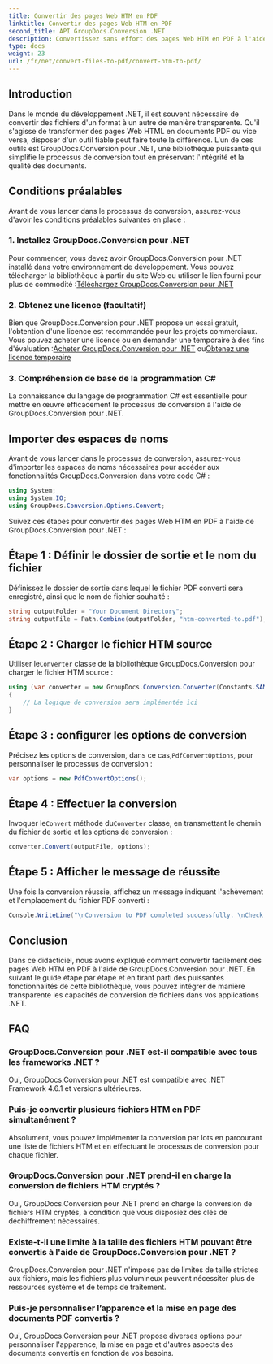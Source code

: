 ```yaml
---
title: Convertir des pages Web HTM en PDF
linktitle: Convertir des pages Web HTM en PDF
second_title: API GroupDocs.Conversion .NET
description: Convertissez sans effort des pages Web HTM en PDF à l'aide de GroupDocs.Conversion pour .NET. Suivez notre guide étape par étape pour une intégration transparente dans vos applications .NET.
type: docs
weight: 23
url: /fr/net/convert-files-to-pdf/convert-htm-to-pdf/
---
```

## Introduction
Dans le monde du développement .NET, il est souvent nécessaire de convertir des fichiers d'un format à un autre de manière transparente. Qu'il s'agisse de transformer des pages Web HTML en documents PDF ou vice versa, disposer d'un outil fiable peut faire toute la différence. L'un de ces outils est GroupDocs.Conversion pour .NET, une bibliothèque puissante qui simplifie le processus de conversion tout en préservant l'intégrité et la qualité des documents.
## Conditions préalables
Avant de vous lancer dans le processus de conversion, assurez-vous d'avoir les conditions préalables suivantes en place :
### 1. Installez GroupDocs.Conversion pour .NET
 Pour commencer, vous devez avoir GroupDocs.Conversion pour .NET installé dans votre environnement de développement. Vous pouvez télécharger la bibliothèque à partir du site Web ou utiliser le lien fourni pour plus de commodité :[Téléchargez GroupDocs.Conversion pour .NET](https://releases.groupdocs.com/conversion/net/)
### 2. Obtenez une licence (facultatif)
 Bien que GroupDocs.Conversion pour .NET propose un essai gratuit, l'obtention d'une licence est recommandée pour les projets commerciaux. Vous pouvez acheter une licence ou en demander une temporaire à des fins d'évaluation :[Acheter GroupDocs.Conversion pour .NET](https://purchase.groupdocs.com/buy) ou[Obtenez une licence temporaire](https://purchase.groupdocs.com/temporary-license/)
### 3. Compréhension de base de la programmation C#
La connaissance du langage de programmation C# est essentielle pour mettre en œuvre efficacement le processus de conversion à l'aide de GroupDocs.Conversion pour .NET.

## Importer des espaces de noms
Avant de vous lancer dans le processus de conversion, assurez-vous d'importer les espaces de noms nécessaires pour accéder aux fonctionnalités GroupDocs.Conversion dans votre code C# :
```csharp
using System;
using System.IO;
using GroupDocs.Conversion.Options.Convert;
```

Suivez ces étapes pour convertir des pages Web HTM en PDF à l'aide de GroupDocs.Conversion pour .NET :
## Étape 1 : Définir le dossier de sortie et le nom du fichier
Définissez le dossier de sortie dans lequel le fichier PDF converti sera enregistré, ainsi que le nom de fichier souhaité :
```csharp
string outputFolder = "Your Document Directory";
string outputFile = Path.Combine(outputFolder, "htm-converted-to.pdf");
```
## Étape 2 : Charger le fichier HTM source
 Utiliser le`Converter` classe de la bibliothèque GroupDocs.Conversion pour charger le fichier HTM source :
```csharp
using (var converter = new GroupDocs.Conversion.Converter(Constants.SAMPLE_HTM))
{
    // La logique de conversion sera implémentée ici
}
```
## Étape 3 : configurer les options de conversion
 Précisez les options de conversion, dans ce cas,`PdfConvertOptions`, pour personnaliser le processus de conversion :
```csharp
var options = new PdfConvertOptions();
```
## Étape 4 : Effectuer la conversion
 Invoquer le`Convert` méthode du`Converter` classe, en transmettant le chemin du fichier de sortie et les options de conversion :
```csharp
converter.Convert(outputFile, options);
```
## Étape 5 : Afficher le message de réussite
Une fois la conversion réussie, affichez un message indiquant l'achèvement et l'emplacement du fichier PDF converti :
```csharp
Console.WriteLine("\nConversion to PDF completed successfully. \nCheck output in {0}", outputFolder);
```

## Conclusion
Dans ce didacticiel, nous avons expliqué comment convertir facilement des pages Web HTM en PDF à l'aide de GroupDocs.Conversion pour .NET. En suivant le guide étape par étape et en tirant parti des puissantes fonctionnalités de cette bibliothèque, vous pouvez intégrer de manière transparente les capacités de conversion de fichiers dans vos applications .NET.
## FAQ
### GroupDocs.Conversion pour .NET est-il compatible avec tous les frameworks .NET ?
Oui, GroupDocs.Conversion pour .NET est compatible avec .NET Framework 4.6.1 et versions ultérieures.
### Puis-je convertir plusieurs fichiers HTM en PDF simultanément ?
Absolument, vous pouvez implémenter la conversion par lots en parcourant une liste de fichiers HTM et en effectuant le processus de conversion pour chaque fichier.
### GroupDocs.Conversion pour .NET prend-il en charge la conversion de fichiers HTM cryptés ?
Oui, GroupDocs.Conversion pour .NET prend en charge la conversion de fichiers HTM cryptés, à condition que vous disposiez des clés de déchiffrement nécessaires.
### Existe-t-il une limite à la taille des fichiers HTM pouvant être convertis à l'aide de GroupDocs.Conversion pour .NET ?
GroupDocs.Conversion pour .NET n'impose pas de limites de taille strictes aux fichiers, mais les fichiers plus volumineux peuvent nécessiter plus de ressources système et de temps de traitement.
### Puis-je personnaliser l’apparence et la mise en page des documents PDF convertis ?
Oui, GroupDocs.Conversion pour .NET propose diverses options pour personnaliser l'apparence, la mise en page et d'autres aspects des documents convertis en fonction de vos besoins.